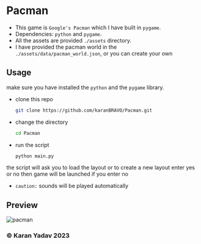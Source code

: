 # Pacman

- This game is `Google's Pacman` which I have built in `pygame`.
- Dependencies: `python` and `pygame`.
- All the assets are provided `./assets` directory.
- I have provided the pacman world in the `./assets/data/pacman_world.json`, or you can create your own

## Usage

make sure you have installed the `python` and the `pygame` library.

- clone this repo

  ```bash
  git clone https://github.com/karanBRAVO/Pacman.git
  ```

- change the directory

  ```bash
  cd Pacman
  ```

- run the script

  ```bash
  python main.py
  ```

the script will ask you to load the layout or to create a new layout enter yes or no then game will be launched if you enter no

- `caution:` sounds will be played automatically

## Preview

![pacman](https://user-images.githubusercontent.com/77043443/193549807-9585e094-822d-4844-99e2-2fff889e990a.png)

### ©️ Karan Yadav 2023
